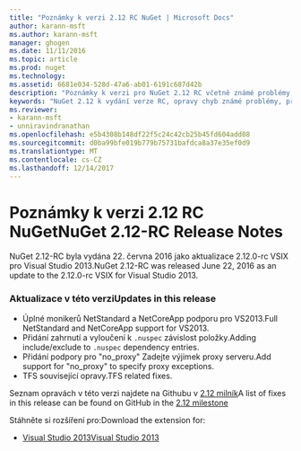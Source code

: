 ```yaml
---
title: "Poznámky k verzi 2.12 RC NuGet | Microsoft Docs"
author: karann-msft
ms.author: karann-msft
manager: ghogen
ms.date: 11/11/2016
ms.topic: article
ms.prod: nuget
ms.technology: 
ms.assetid: 6681e034-528d-47a6-ab01-6191c687d42b
description: "Poznámky k verzi pro NuGet 2.12 RC včetně známé problémy, opravy chyb, přidaných funkcí a chcete."
keywords: "NuGet 2.12 k vydání verze RC, opravy chyb známé problémy, přidat funkce, chcete"
ms.reviewer:
- karann-msft
- unniravindranathan
ms.openlocfilehash: e5b4308b148df22f5c24c42cb25b45fd604add08
ms.sourcegitcommit: d0ba99bfe019b779b75731bafdca8a37e35ef0d9
ms.translationtype: MT
ms.contentlocale: cs-CZ
ms.lasthandoff: 12/14/2017
---
```

# <a name="nuget-212-rc-release-notes"></a><span data-ttu-id="c0415-104">Poznámky k verzi 2.12 RC NuGet</span><span class="sxs-lookup"><span data-stu-id="c0415-104">NuGet 2.12-RC Release Notes</span></span>

<span data-ttu-id="c0415-105">NuGet 2.12-RC byla vydána 22. června 2016 jako aktualizace 2.12.0-rc VSIX pro Visual Studio 2013.</span><span class="sxs-lookup"><span data-stu-id="c0415-105">NuGet 2.12-RC was released June 22, 2016 as an update to the 2.12.0-rc VSIX for Visual Studio 2013.</span></span>

### <a name="updates-in-this-release"></a><span data-ttu-id="c0415-106">Aktualizace v této verzi</span><span class="sxs-lookup"><span data-stu-id="c0415-106">Updates in this release</span></span>

* <span data-ttu-id="c0415-107">Úplné monikerů NetStandard a NetCoreApp podporu pro VS2013.</span><span class="sxs-lookup"><span data-stu-id="c0415-107">Full NetStandard  and NetCoreApp support for VS2013.</span></span>
* <span data-ttu-id="c0415-108">Přidání zahrnutí a vyloučení k `.nuspec` závislost položky.</span><span class="sxs-lookup"><span data-stu-id="c0415-108">Adding include/exclude to `.nuspec` dependency entries.</span></span>
* <span data-ttu-id="c0415-109">Přidání podpory pro "no_proxy" Zadejte výjimek proxy serveru.</span><span class="sxs-lookup"><span data-stu-id="c0415-109">Add support for "no_proxy" to specify proxy exceptions.</span></span>
* <span data-ttu-id="c0415-110">TFS související opravy.</span><span class="sxs-lookup"><span data-stu-id="c0415-110">TFS related fixes.</span></span>

<span data-ttu-id="c0415-111">Seznam opravách v této verzi najdete na Githubu v [2.12 milník](https://github.com/NuGet/Home/issues?q=milestone%3A2.12+is%3Aclosed)</span><span class="sxs-lookup"><span data-stu-id="c0415-111">A list of fixes in this release can be found on GitHub in the [2.12 milestone](https://github.com/NuGet/Home/issues?q=milestone%3A2.12+is%3Aclosed)</span></span>

<span data-ttu-id="c0415-112">Stáhněte si rozšíření pro:</span><span class="sxs-lookup"><span data-stu-id="c0415-112">Download the extension for:</span></span>

* [<span data-ttu-id="c0415-113">Visual Studio 2013</span><span class="sxs-lookup"><span data-stu-id="c0415-113">Visual Studio 2013</span></span>](https://dist.nuget.org/visualstudio-2013-vsix/v2.12.0-rc/NuGet.Tools.vsix)
